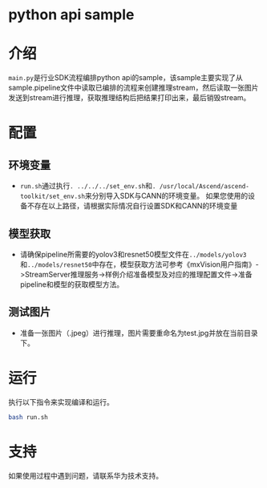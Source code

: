 # python api sample

# 介绍

`main.py`是行业SDK流程编排python api的sample，该sample主要实现了从sample.pipeline文件中读取已编排的流程来创建推理stream，然后读取一张图片发送到stream进行推理，获取推理结构后把结果打印出来，最后销毁stream。


# 配置
## 环境变量

* `run.sh`通过执行`. ../../../set_env.sh`和`. /usr/local/Ascend/ascend-toolkit/set_env.sh`来分别导入SDK与CANN的环境变量。
如果您使用的设备不存在以上路径，请根据实际情况自行设置SDK和CANN的环境变量

## 模型获取
* 请确保pipeline所需要的yolov3和resnet50模型文件在`../models/yolov3`和`../models/resnet50`中存在，模型获取方法可参考《mxVision用户指南》->StreamServer推理服务->样例介绍准备模型及对应的推理配置文件->准备pipeline和模型的获取模型方法。

## 测试图片
* 准备一张图片（.jpeg）进行推理，图片需要重命名为test.jpg并放在当前目录下。

# 运行
执行以下指令来实现编译和运行。
```bash
bash run.sh
```

# 支持
如果使用过程中遇到问题，请联系华为技术支持。 